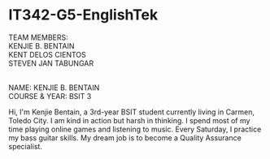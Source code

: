 # IT342-G5-EnglishTek

TEAM MEMBERS:
<br>KENJIE B. BENTAIN
<br>KENT DELOS CIENTOS
<br>STEVEN JAN TABUNGAR

<br>NAME: KENJIE B. BENTAIN
<br>COURSE & YEAR: BSIT 3


<p> Hi, I'm Kenjie Bentain, a 3rd-year BSIT student currently living in Carmen, Toledo City. I am kind in action but harsh in thinking. I spend most of my time playing online games and listening to music. Every Saturday, I practice my bass guitar skills. My dream job is to become a Quality Assurance specialist. </p>
